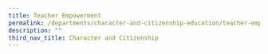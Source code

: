 ```yaml
---
title: Teacher Empowerment
permalink: /departments/character-and-citizenship-education/teacher-empowerment/
description: ""
third_nav_title: Character and Citizenship
---
```

